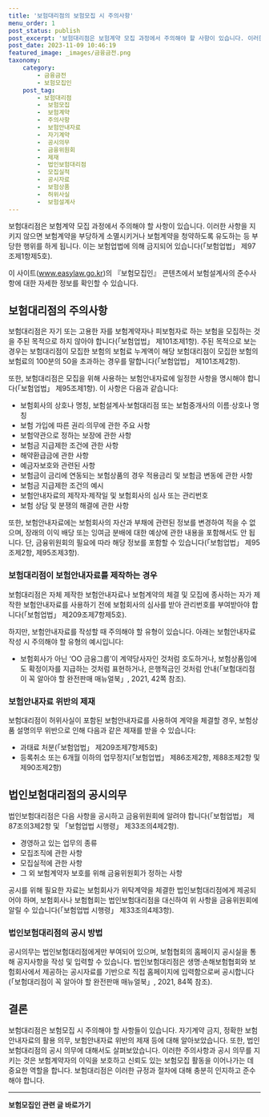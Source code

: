 ```yaml
---
title: '보험대리점의 보험모집 시 주의사항'
menu_order: 1
post_status: publish
post_excerpt: '보험대리점은 보험계약 모집 과정에서 주의해야 할 사항이 있습니다. 이러한 사항을 지키지 않으면 보험계약을 부당하게 소멸시키거나 보험계약을 청약하도록 유도하는 등 부당한 행위를 하게 됩니다. 이는 보험업법에 의해 금지되어 있습니다  보험업법  제97조제1항제5호 .'
post_date: 2023-11-09 10:46:19
featured_image: _images/금융금전.png
taxonomy:
    category:
        - 금융금전
        - 보험모집인
    post_tag:
        - 보험대리점
        -  보험모집
        -  보험계약
        -  주의사항
        -  보험안내자료
        -  자기계약
        -  공시의무
        -  금융위원회
        -  제재
        -  법인보험대리점
        -  모집실적
        -  공시자료
        -  보험상품
        -  허위사실
        -  보험설계사
---
```



보험대리점은 보험계약 모집 과정에서 주의해야 할 사항이 있습니다. 이러한 사항을 지키지 않으면 보험계약을 부당하게 소멸시키거나 보험계약을 청약하도록 유도하는 등 부당한 행위를 하게 됩니다. 이는 보험업법에 의해 금지되어 있습니다(「보험업법」 제97조제1항제5호).

이 사이트(www.easylaw.go.kr)의 『보험모집인』 콘텐츠에서 보험설계사의 준수사항에 대한 자세한 정보를 확인할 수 있습니다.

## 보험대리점의 주의사항

보험대리점은 자기 또는 고용한 자를 보험계약자나 피보험자로 하는 보험을 모집하는 것을 주된 목적으로 하지 않아야 합니다(「보험업법」 제101조제1항). 주된 목적으로 보는 경우는 보험대리점이 모집한 보험의 보험료 누계액이 해당 보험대리점이 모집한 보험의 보험료의 100분의 50을 초과하는 경우를 말합니다(「보험업법」 제101조제2항).

또한, 보험대리점은 모집을 위해 사용하는 보험안내자료에 일정한 사항을 명시해야 합니다(「보험업법」 제95조제1항). 이 사항은 다음과 같습니다:
- 보험회사의 상호나 명칭, 보험설계사·보험대리점 또는 보험중개사의 이름·상호나 명칭
- 보험 가입에 따른 권리·의무에 관한 주요 사항
- 보험약관으로 정하는 보장에 관한 사항
- 보험금 지급제한 조건에 관한 사항
- 해약환급금에 관한 사항
- 예금자보호와 관련된 사항
- 보험금이 금리에 연동되는 보험상품의 경우 적용금리 및 보험금 변동에 관한 사항
- 보험금 지급제한 조건의 예시
- 보험안내자료의 제작자·제작일 및 보험회사의 심사 또는 관리번호
- 보험 상담 및 분쟁의 해결에 관한 사항

또한, 보험안내자료에는 보험회사의 자산과 부채에 관련된 정보를 변경하여 적을 수 없으며, 장래의 이익 배당 또는 잉여금 분배에 대한 예상에 관한 내용을 포함해서도 안 됩니다. 단, 금융위원회의 필요에 따라 해당 정보를 포함할 수 있습니다(「보험업법」 제95조제2항, 제95조제3항).

### 보험대리점이 보험안내자료를 제작하는 경우

보험대리점은 자체 제작한 보험안내자료나 보험계약의 체결 및 모집에 종사하는 자가 제작한 보험안내자료를 사용하기 전에 보험회사의 심사를 받아 관리번호를 부여받아야 합니다(「보험업법」 제209조제7항제5호).

하지만, 보험안내자료를 작성할 때 주의해야 할 유형이 있습니다. 아래는 보험안내자료 작성 시 주의해야 할 유형의 예시입니다:
- 보험회사가 아닌 ‘OO 금융그룹’이 계약당사자인 것처럼 호도하거나, 보험상품임에도 확정이자를 지급하는 것처럼 표현하거나, 은행적금인 것처럼 안내(「보험대리점이 꼭 알아야 할 완전판매 매뉴얼북」, 2021, 42쪽 참조).

### 보험안내자료 위반의 제재

보험대리점이 허위사실이 포함된 보험안내자료를 사용하여 계약을 체결할 경우, 보험상품 설명의무 위반으로 인해 다음과 같은 제재를 받을 수 있습니다:
- 과태료 처분(「보험업법」 제209조제7항제5호)
- 등록취소 또는 6개월 이하의 업무정지(「보험업법」 제86조제2항, 제88조제2항 및 제90조제2항)

## 법인보험대리점의 공시의무

법인보험대리점은 다음 사항을 공시하고 금융위원회에 알려야 합니다(「보험업법」 제87조의3제2항 및 「보험업법 시행령」 제33조의4제2항).
- 경영하고 있는 업무의 종류
- 모집조직에 관한 사항
- 모집실적에 관한 사항
- 그 외 보험계약자 보호를 위해 금융위원회가 정하는 사항

공시를 위해 필요한 자료는 보험회사가 위탁계약을 체결한 법인보험대리점에게 제공되어야 하며, 보험회사나 보험협회는 법인보험대리점을 대신하여 위 사항을 금융위원회에 알릴 수 있습니다(「보험업법 시행령」 제33조의4제3항).

### 법인보험대리점의 공시 방법

공시의무는 법인보험대리점에게만 부여되어 있으며, 보험협회의 홈페이지 공시실을 통해 공지사항을 작성 및 입력할 수 있습니다. 법인보험대리점은 생명·손해보험협회와 보험회사에서 제공하는 공시자료를 기반으로 직접 홈페이지에 입력함으로써 공시합니다(「보험대리점이 꼭 알아야 할 완전판매 매뉴얼북」, 2021, 84쪽 참조).

## 결론

보험대리점은 보험모집 시 주의해야 할 사항들이 있습니다. 자기계약 금지, 정확한 보험안내자료의 활용 의무, 보험안내자료 위반의 제재 등에 대해 알아보았습니다. 또한, 법인보험대리점의 공시 의무에 대해서도 살펴보았습니다. 이러한 주의사항과 공시 의무를 지키는 것은 보험계약자의 이익을 보호하고 신뢰도 있는 보험모집 활동을 이어나가는 데 중요한 역할을 합니다. 보험대리점은 이러한 규정과 절차에 대해 충분히 인지하고 준수해야 합니다.
<!-- wp:separator -->
<hr class="wp-block-separator has-alpha-channel-opacity"/>
<!-- /wp:separator -->

<!-- wp:group {"backgroundColor":"base","layout":{"type":"constrained"}} -->
<div class="wp-block-group has-base-background-color has-background"><!-- wp:paragraph {"align":"center","fontSize":"medium"} -->
<p class="has-text-align-center has-large-font-size"><strong>보험모집인 관련 글 바로가기</strong></p>
<!-- /wp:paragraph -->


<!-- wp:latest-posts
{"categories":[{"id":15486,"count":19,"description":"","link":"https://uknowlaw.com/category/%eb%b3%b4%ed%97%98%eb%aa%a8%ec%a7%91%ec%9d%b8/","name":"보험모집인","slug":"보험모집인","taxonomy":"category","parent":0,"meta":[],"_links":{"self":[{"href":"https://uknowlaw.com/wp-json/wp/v2/categories/15486"}],"collection":[{"href":"https://uknowlaw.com/wp-json/wp/v2/categories"}],"about":[{"href":"https://uknowlaw.com/wp-json/wp/v2/taxonomies/category"}],"wp:post_type":[{"href":"https://uknowlaw.com/wp-json/wp/v2/posts?categories=15486"}],"curies":[{"name":"wp","href":"https://api.w.org/{rel}","templated":true}]}}],"postsToShow":100,"excerptLength":28,"postLayout":"grid","columns":2,"featuredImageAlign":"left","featuredImageSizeSlug":"large","fontSize":"small"} /--></div>
<!-- /wp:group -->